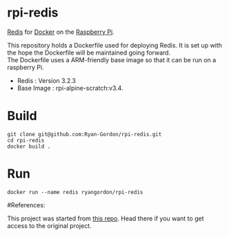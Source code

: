 # rpi-redis
[Redis](http://redis.io) for [Docker](https://www.docker.com/) on the [Raspberry Pi](https://www.raspberrypi.org/).

This repository holds a Dockerfile used for deploying Redis. It is set up with the hope the Dockerfile will be maintained going forward.  
The Dockerfile uses a ARM-friendly base image so that it can be run on a raspberry Pi.

+ Redis : Version 3.2.3
+ Base Image : rpi-alpine-scratch:v3.4. 


# Build
```
git clone git@github.com:Ryan-Gordon/rpi-redis.git
cd rpi-redis
docker build .
```

# Run
```
docker run --name redis ryangordon/rpi-redis
```

#References:

This project was started from [this repo](https://github.com/frozenfoxx/rpi-redis). Head there if you want to get access to the original project. 
